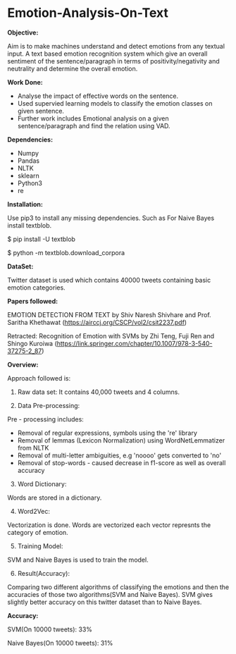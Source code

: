 # Emotion-Analysis-On-Text

**Objective:** 

Aim is to make machines understand and detect emotions from any textual input. A text based emotion recognition system which give an overall sentiment of the sentence/paragraph in terms of positivity/negativity and neutrality and determine the overall emotion.

**Work Done:**

- Analyse the impact of effective words on the sentence.
- Used supervied learning models to classify the emotion classes on given sentence.
- Further work includes Emotional analysis on a given sentence/paragraph and find the relation using VAD. 

**Dependencies:**

- Numpy
- Pandas
- NLTK
- sklearn
- Python3
- re

**Installation:**

Use pip3 to install any missing dependencies. Such as For Naive Bayes install textblob.

$ pip install -U textblob

$ python -m textblob.download_corpora

**DataSet:**

Twitter dataset is used which contains 40000 tweets containing basic emotion categories. 

**Papers followed:**

EMOTION DETECTION FROM TEXT by Shiv Naresh Shivhare and Prof. Saritha Khethawat
(https://airccj.org/CSCP/vol2/csit2237.pdf)

Retracted: Recognition of Emotion with SVMs  by Zhi Teng, Fuji Ren and Shingo Kuroiwa
(https://link.springer.com/chapter/10.1007/978-3-540-37275-2_87)

**Overview:**

Approach followed is:

1. Raw data set: It contains 40,000 tweets and 4 columns. 

2. Data Pre-processing: 

 Pre - processing includes:
 
 - Removal of regular expressions, symbols using the 're' library
 - Removal of lemmas (Lexicon Normalization) using WordNetLemmatizer from NLTK
 - Removal of multi-letter ambiguities, e.g 'noooo' gets converted to 'no'
 - Removal of stop-words - caused decrease in f1-score as well as overall accuracy
 
3. Word Dictionary:

Words are stored in a dictionary. 

4. Word2Vec:

Vectorization is done. Words are vectorized each vector represnts the category of emotion. 

5. Training Model: 

SVM and Naive Bayes is used to train the model. 

6. Result(Accuracy):

Comparing two different algorithms of classifying the emotions and then the accuracies of those two algorithms(SVM and Naive Bayes). SVM gives slightly better accuracy on this twitter dataset than to Naive Bayes. 

**Accuracy:**

SVM(On 10000 tweets): 33%

Naive Bayes(On 10000 tweets): 31%




